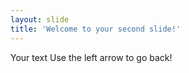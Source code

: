 ```yaml
---
layout: slide
title: 'Welcome to your second slide!'
---
```

Your text
Use the left arrow to go back!
